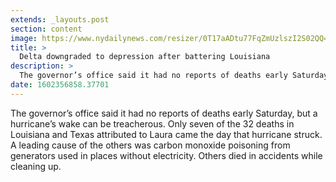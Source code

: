 ```yaml
--- 
extends: _layouts.post 
section: content 
image: https://www.nydailynews.com/resizer/0T17aADtu77FqZmUzlszI2S02QQ=/1200x0/center/bottom/cloudfront-us-east-1.images.arcpublishing.com/tronc/YWFZPT76IZRFM4EUKA42R77C4M.aspx 
title: > 
  Delta downgraded to depression after battering Louisiana 
description: > 
  The governor’s office said it had no reports of deaths early Saturday, but a hurricane’s wake can be treacherous.Only seven of the 32 deaths in Louisiana and Texas attributed to Laura came the day that hurricane struck.A leading cause of the others was carbon monoxide poisoning from generators used in places without electricity.Others died in accidents while cleaning up. 
date: 1602356858.37701 
--- 
```

The governor’s office said it had no reports of deaths early Saturday, but a hurricane’s wake can be treacherous. Only seven of the 32 deaths in Louisiana and Texas attributed to Laura came the day that hurricane struck. A leading cause of the others was carbon monoxide poisoning from generators used in places without electricity. Others died in accidents while cleaning up.